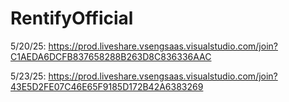 # RentifyOfficial

5/20/25: https://prod.liveshare.vsengsaas.visualstudio.com/join?C1AEDA6DCFB837658288B263D8C836336AAC

5/23/25: https://prod.liveshare.vsengsaas.visualstudio.com/join?43E5D2FE07C46E65F9185D172B42A6383269

